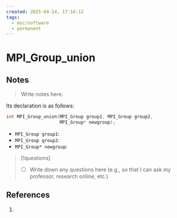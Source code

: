 ```yaml
---
created: 2025-04-14, 17:16:12
tags:
  - msc/software
  - permanent
---
```

# MPI_Group_union

## Notes

> Write notes here.

Its declaration is as follows:

```c
int MPI_Group_union(MPI_Group group1, MPI_Group group2,
                    MPI_Group* newgroup);
```

- `MPI_Group group1`:
- `MPI_Group group2`:
- `MPI_Group* newgroup`:

> [!questions]
> - [ ] Write down any questions here (e.g., so that I can ask my professor, research online, etc.)

## References

1. 
